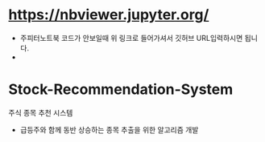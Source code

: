 # https://nbviewer.jupyter.org/
- 주피터노트북 코드가 안보일때 위 링크로 들어가셔서 깃허브 URL입력하시면 됩니다.
- 
# Stock-Recommendation-System
주식 종목 추천 시스템
- 급등주와 함께 동반 상승하는 종목 추출을 위한 알고리즘 개발

